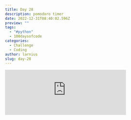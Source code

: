 ```yaml
---
title: Day 28
description: pomodoro timer
date: 2022-12-31T08:40:02.596Z
preview: ""
tags:
  - "#python"
  - 100daysofcode
categories:
  - Challenge
  - Coding
author: larnius
slug: day-28
---
```

<iframe src="https://mastodontech.de/@larnius/109610190420085596/embed" class="mastodon-embed" style="max-width: 100%; border: 0" width="400" allowfullscreen="allowfullscreen"></iframe><script src="https://mastodontech.de/embed.js" async="async"></script>